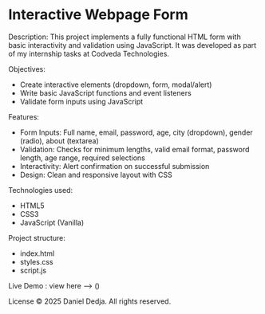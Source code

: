 # Interactive Webpage Form

Description: 
This project implements a fully functional HTML form with basic interactivity and validation using JavaScript. 
It was developed as part of my internship tasks at Codveda Technologies.

Objectives:
- Create interactive elements (dropdown, form, modal/alert)
- Write basic JavaScript functions and event listeners
- Validate form inputs using JavaScript

Features:
- Form Inputs: Full name, email, password, age, city (dropdown), gender (radio), about (textarea)
- Validation: Checks for minimum lengths, valid email format, password length, age range, required selections
- Interactivity: Alert confirmation on successful submission
- Design: Clean and responsive layout with CSS

Technologies used:
- HTML5
- CSS3
- JavaScript (Vanilla)

Project structure:
- index.html 
- styles.css
- script.js

Live Demo : view here --> ()

License
© 2025 Daniel Dedja. All rights reserved.
